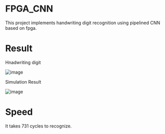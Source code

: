 # FPGA_CNN
This project implements handwriting digit recognition using pipelined CNN based on fpga.

# Result
Hnadwriting digit

![image](https://user-images.githubusercontent.com/55587343/231059790-96a8b20a-baff-4c34-ba54-f37c01473faf.png)

Simulation Result

![image](https://user-images.githubusercontent.com/55587343/231060221-6a8e7c6d-0d9a-4a9f-96bd-95c9843148c5.png)

# Speed
It takes 731 cycles to recognize.
